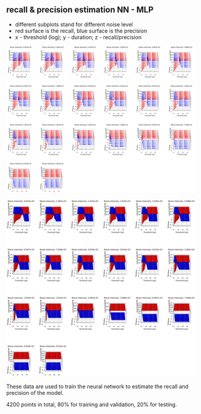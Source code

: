 ## recall & precision estimation NN - MLP

- different subplots stand for different noise level
- red surface is the recall, blue surface is the precision
- x - threshold (log); y - duration; z - recall/precision


![SCATTER](SCATTER.png)

![SURFACE](SURFACE.png)

These data are used to train the neural network to estimate the recall and precision of the model.

4200 points in total, 80% for training and validation, 20% for testing.